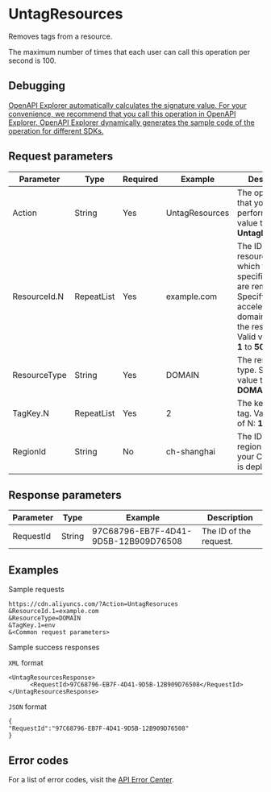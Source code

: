 # UntagResources

Removes tags from a resource.

The maximum number of times that each user can call this operation per second is 100.

## Debugging

[OpenAPI Explorer automatically calculates the signature value. For your convenience, we recommend that you call this operation in OpenAPI Explorer. OpenAPI Explorer dynamically generates the sample code of the operation for different SDKs.](https://api.aliyun.com/#product=Cdn&api=UntagResources&type=RPC&version=2018-05-10)

## Request parameters

|Parameter|Type|Required|Example|Description|
|---------|----|--------|-------|-----------|
|Action|String|Yes|UntagResources|The operation that you want to perform. Set the value to **UntagResources**. |
|ResourceId.N|RepeatList|Yes|example.com|The ID of the resource from which the specified tags are removed. Specify an accelerated domain name as the resource ID. Valid values of N: **1** to **50**. |
|ResourceType|String|Yes|DOMAIN|The resource type. Set the value to **DOMAIN**. |
|TagKey.N|RepeatList|Yes|2|The key of the tag. Valid values of N: **1** to **20**. |
|RegionId|String|No|ch-shanghai|The ID of the region where your CDN service is deployed. |

## Response parameters

|Parameter|Type|Example|Description|
|---------|----|-------|-----------|
|RequestId|String|97C68796-EB7F-4D41-9D5B-12B909D76508|The ID of the request. |

## Examples

Sample requests

```
https://cdn.aliyuncs.com/?Action=UntagResoruces
&ResourceId.1=example.com
&ResourceType=DOMAIN
&TagKey.1=env
&<Common request parameters>
```

Sample success responses

`XML` format

```
<UntagResourcesResponse>	
      <RequestId>97C68796-EB7F-4D41-9D5B-12B909D76508</RequestId>
</UntagResourcesResponse>
```

`JSON` format

```
{
"RequestId":"97C68796-EB7F-4D41-9D5B-12B909D76508"
}
```

## Error codes

For a list of error codes, visit the [API Error Center](https://error-center.alibabacloud.com/status/product/Cdn).


